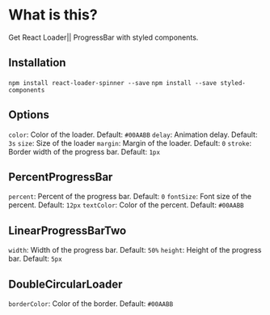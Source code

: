 # What is this?

Get React Loader|| ProgressBar with styled components.

## Installation

`npm install react-loader-spinner --save`
`npm install --save styled-components`

## Options

`color`: Color of the loader. Default: `#00AABB`
`delay`: Animation delay. Default: `3s`
`size`: Size of the loader
`margin`: Margin of the loader. Default: `0`
`stroke`: Border width of the progress bar. Default: `1px`



## PercentProgressBar

`percent`: Percent of the progress bar. Default: `0`
`fontSize`: Font size of the percent. Default: `12px`
`textColor`: Color of the percent. Default: `#00AABB`

## LinearProgressBarTwo

`width`: Width of the progress bar. Default: `50%`
`height`: Height of the progress bar. Default: `5px`

## DoubleCircularLoader

`borderColor`: Color of the border. Default: `#00AABB`